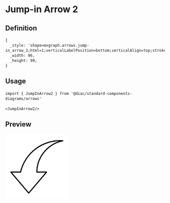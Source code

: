 # Jump-in Arrow 2

## Definition

```
{
  _style: 'shape=mxgraph.arrows.jump-in_arrow_2;html=1;verticalLabelPosition=bottom;verticalAlign=top;strokeWidth=2;strokeColor=#000000;',
  _width: 96,
  _height: 99,
}
```

## Usage

```
import { JumpInArrow2 } from '@diac/standard-components-diagrams/arrows'

<JumpInArrow2/>
```

## Preview

<img src="./jump-in-arrow-2.png" width="200"/>
